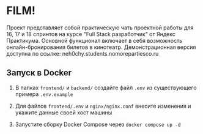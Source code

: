# FILM!

Проект представляет собой практическую чать проектной работы для 16, 17 и 18 спринтов на курсе "Full Stack разработчик" от Яндекс Практикума. Основной функционал включает в себя возможность онлайн-бронирования билетов в кинотеатр. Демонстрационная версия доступна по ссылке: neh0chy.students.nomorepartiesco.ru

## Запуск в Docker

1. В папках `frontend/` и `backend/` создайте файл `.env` из существующего примера `.env.example`

2. Для файлов `frontend/.env` и `nginx/nginx.conf` внесите изменения и укажите данные своей хост машины

3. Запустите сборку Docker Compose через `docker compose up -d`




